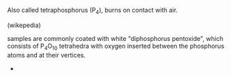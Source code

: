 Also called tetraphosphorus (P<sub>4</sub>), burns on contact with air. 

(wikepedia)

samples are commonly coated with white "diphosphorus pentoxide", which consists of P<sub>4</sub>O<sub>10</sub> tetrahedra with oxygen inserted between the phosphorus atoms and at their vertices.

-